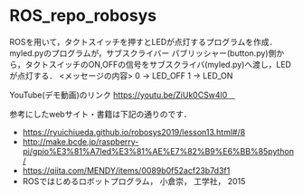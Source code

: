 # ROS_repo_robosys
ROSを用いて，タクトスイッチを押すとLEDが点灯するプログラムを作成．
myled.pyのプログラムが，サブスクライバー
パブリッシャー(button.py)側から，タクトスイッチのON,OFFの信号をサブスクライバ(myled.py)へ渡し，LEDが点灯する．
<メッセージの内容>
  0 -> LED_OFF
  1 -> LED_ON


YouTube(デモ動画)のリンク
https://youtu.be/ZiUk0CSw4l0　<br/>

参考にしたwebサイト・書籍は下記の通りのです．
* https://ryuichiueda.github.io/robosys2019/lesson13.html#/8
* http://make.bcde.jp/raspberry-pi/gpio%E3%81%A7led%E3%81%AE%E7%82%B9%E6%BB%85python/
* https://qiita.com/MENDY/items/0089b0f52acf23b7d3f1
* ROSではじめるロボットプログラム， 小倉崇， 工学社， 2015
